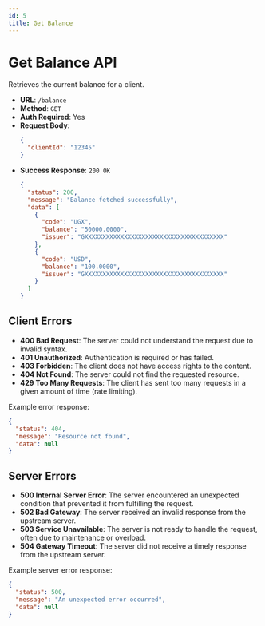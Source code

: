 ```yaml
---
id: 5
title: Get Balance
---
```


# Get Balance API

Retrieves the current balance for a client.

- **URL**: `/balance`
- **Method**: `GET`
- **Auth Required**: Yes
- **Request Body**:
  ```json
  {
    "clientId": "12345"
  }
  ```
- **Success Response**: `200 OK`
  ```json
  {
    "status": 200,
    "message": "Balance fetched successfully",
    "data": [
      {
        "code": "UGX",
        "balance": "50000.0000",
        "issuer": "GXXXXXXXXXXXXXXXXXXXXXXXXXXXXXXXXXXXXXXX"
      },
      {
        "code": "USD",
        "balance": "100.0000",
        "issuer": "GXXXXXXXXXXXXXXXXXXXXXXXXXXXXXXXXXXXXXXX"
      }
    ]
  }
  ```


## Client Errors

- **400 Bad Request**: The server could not understand the request due to invalid syntax.
- **401 Unauthorized**: Authentication is required or has failed.
- **403 Forbidden**: The client does not have access rights to the content.
- **404 Not Found**: The server could not find the requested resource.
- **429 Too Many Requests**: The client has sent too many requests in a given amount of time (rate limiting).

Example error response:

```json
{
  "status": 404,
  "message": "Resource not found",
  "data": null
}
```

## Server Errors

- **500 Internal Server Error**: The server encountered an unexpected condition that prevented it from fulfilling the request.
- **502 Bad Gateway**: The server received an invalid response from the upstream server.
- **503 Service Unavailable**: The server is not ready to handle the request, often due to maintenance or overload.
- **504 Gateway Timeout**: The server did not receive a timely response from the upstream server.

Example server error response:

```json
{
  "status": 500,
  "message": "An unexpected error occurred",
  "data": null
}
```